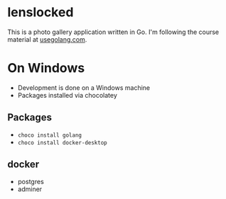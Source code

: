# lenslocked
This is a photo gallery application written in Go. I'm following the course material at [usegolang.com](https://www.usegolang.com/).

# On Windows
- Development is done on a Windows machine
- Packages installed via chocolatey

## Packages
- `choco install golang`
- `choco install docker-desktop`

## docker
- postgres
- adminer

